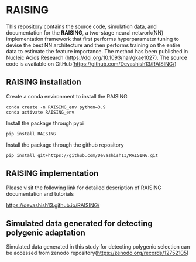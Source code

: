 # RAISING

This repository contains the source code, simulation data, and documentation for the **RAISING**, a two-stage neural network(NN) implementation framework that first performs hyperparameter tuning to devise the best NN architecture and then performs training on the entire data to estimate the feature importance. The method has been published in Nucleic Acids Research (<https://doi.org/10.1093/nar/gkae1027>). The source code is available on GitHub(<https://github.com/Devashish13/RAISING/>) 

## RAISING installation

Create a conda environment to install the RAISING

```
conda create -n RAISING_env python=3.9
conda activate RAISING_env
```
Install the package through pypi
```
pip install RAISING
```

Install the package through the github repository

```
pip install git+https://github.com/Devashish13/RAISING.git
```

## RAISING implementation 
Please visit the following link for detailed description of RAISING documentation and tutorials

<https://devashish13.github.io/RAISING/>

## Simulated data generated for detecting polygenic adaptation
Simulated data generated in this study for detecting polygenic selection can be accessed from zenodo repository(<https://zenodo.org/records/12752105>)
